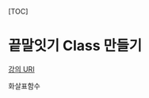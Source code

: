 
[TOC]

# 끝말잇기 Class 만들기

[강의 URI](https://www.youtube.com/watch?v=jQh5_jvZVzI&list=PLcqDmjxt30RtqbStQqk-eYMK8N-1SYIFn&index=18)



화살표함수

